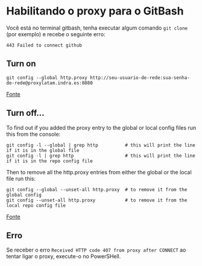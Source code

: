 # Habilitando o proxy para o GitBash

Você está no terminal gitbash, tenha executar algum comando `git clone` (por exemplo)
e recebe o seguinte erro:

    443 Failed to connect github


## Turn on

    git config --global http.proxy http://seu-usuario-de-rede:sua-senha-de-rede@proxylatam.indra.es:8080

[Fonte](https://www.freecodecamp.org/forum/t/git-behind-a-proxy-server/13187)


## Turn off...

To find out if you added the proxy entry to the global or local config files run this from the console:

    git config -l --global | grep http          # this will print the line if it is in the global file
    git config -l | grep http                   # this will print the line if it is in the repo config file

Then to remove all the http.proxy entries from either the global or the local file run this:

    git config --global --unset-all http.proxy  # to remove it from the global config
    git config --unset-all http.proxy           # to remove it from the local repo config file

[Fonte](https://stackoverflow.com/questions/11499805/git-http-proxy-setting)


## Erro

Se receber o erro `Received HTTP code 407 from proxy after CONNECT` ao tentar ligar o proxy,
execute-o no PowerSHell.
